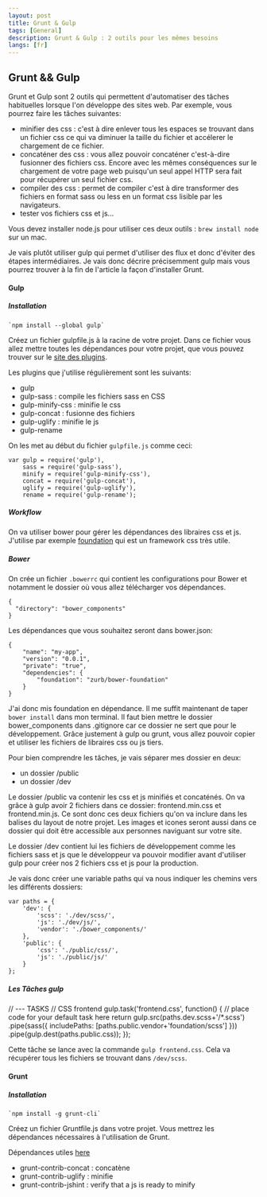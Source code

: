 ```yaml
---
layout: post
title: Grunt & Gulp
tags: [General]
description: Grunt & Gulp : 2 outils pour les mêmes besoins
langs: [fr]
---
```


## Grunt && Gulp

Grunt et Gulp sont 2 outils qui permettent d'automatiser des tâches habituelles
lorsque l'on développe des sites web. Par exemple, vous pourrez faire les
tâches suivantes:

- minifier des css : c'est à dire enlever tous les espaces se trouvant dans un
  fichier css ce qui va diminuer la taille du fichier et accélerer le chargement
  de ce fichier.
- concaténer des css : vous allez pouvoir concaténer c'est-à-dire fusionner des
  fichiers css. Encore avec les mêmes conséquences sur le chargement de votre
  page web puisqu'un seul appel HTTP sera fait pour récupérer un seul fichier
  css.
- compiler des css : permet de compiler c'est à dire transformer des fichiers
  en format sass ou less en un format css lisible par les navigateurs.
- tester vos fichiers css et js...

Vous devez installer node.js pour utiliser ces deux outils : `brew install node`
sur un mac.

Je vais plutôt utiliser gulp qui permet d'utiliser des flux et donc
d'éviter des étapes intermédiaires. Je vais donc décrire précisemment gulp
mais vous pourrez trouver à la fin de l'article la façon d'installer Grunt.

#### Gulp

##### Installation

    `npm install --global gulp`

Créez un fichier gulpfile.js à la racine de votre projet. Dans ce fichier vous
allez mettre toutes les dépendances pour votre projet, que vous pouvez trouver
sur le [site des plugins](http://gulpjs.com/plugins).

Les plugins que j'utilise régulièrement sont les suivants:

- gulp
- gulp-sass : compile les fichiers sass en CSS
- gulp-minify-css : minifie le css
- gulp-concat : fusionne des fichiers
- gulp-uglify : minifie le js
- gulp-rename

On les met au début du fichier `gulpfile.js` comme ceci:

    var gulp = require('gulp'),
        sass = require('gulp-sass'),
        minify = require('gulp-minify-css'),
        concat = require('gulp-concat'),
        uglify = require('gulp-uglify'),
        rename = require('gulp-rename');

##### Workflow

On va utiliser bower pour gérer les dépendances des libraires css et js.
J'utilise par exemple [foundation](http://foundation.zurb.com/docs) qui est un
framework css très utile.

##### Bower

On crée un fichier `.bowerrc` qui contient les configurations pour Bower et
notamment le dossier où vous allez télécharger vos dépendances.

    {
      "directory": "bower_components"
    }

Les dépendances que vous souhaitez seront dans bower.json:

    {
        "name": "my-app",
        "version": "0.0.1",
        "private": "true",
        "dependencies": {
            "foundation": "zurb/bower-foundation"
        }
    }

J'ai donc mis foundation en dépendance. Il me suffit maintenant de taper
`bower install` dans mon terminal.
Il faut bien mettre le dossier bower_components dans .gitignore car ce dossier
ne sert que pour le développement. Grâce justement à gulp ou grunt, vous allez
pouvoir copier et utiliser les fichiers de libraires css ou js tiers.

Pour bien comprendre les tâches, je vais séparer mes dossier en deux:
- un dossier /public
- un dossier /dev

Le dossier /public va contenir les css et js minifiés et concaténés.
On va grâce à gulp avoir 2 fichiers dans ce dossier: frontend.min.css et
frontend.min.js. Ce sont donc ces deux fichiers qu'on va inclure dans les
balises <head> du layout de notre projet. Les images et icones seront aussi
dans ce dossier qui doit être accessible aux personnes naviguant sur votre site.

Le dossier /dev contient lui les fichiers de développement comme les fichiers
sass et js que le développeur va pouvoir modifier avant d'utiliser gulp pour
créer nos 2 fichiers css et js pour la production.

Je vais donc créer une variable paths qui va nous indiquer les chemins vers
les différents dossiers:

    var paths = {
        'dev': {
            'scss': './dev/scss/',
            'js': './dev/js/',
            'vendor': './bower_components/'
        },
        'public': {
            'css': './public/css/',
            'js': './public/js/'
        }
    };

##### Les Tâches gulp

// --- TASKS
// CSS frontend
gulp.task('frontend.css', function() {
  // place code for your default task here
  return gulp.src(paths.dev.scss+'/*.scss')
      .pipe(sass({
        includePaths: [paths.public.vendor+'foundation/scss']
      }))
      .pipe(gulp.dest(paths.public.css));
});

Cette tâche se lance avec la commande `gulp frontend.css`. Cela va récupérer
tous les fichiers se trouvant dans `/dev/scss`.

#### Grunt

##### Installation

    `npm install -g grunt-cli`

Créez un fichier Gruntfile.js dans votre projet. Vous mettrez les dépendances
nécessaires à l'utilisation de Grunt.

Dépendances utiles [here](http://gruntjs.com/plugins)

- grunt-contrib-concat : concatène
- grunt-contrib-uglify : minifie
- grunt-contrib-jshint : verify that a js is ready to minify
